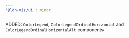 ```yaml
---
'@ldn-viz/ui': minor
---
```


ADDED: `ColorLegend`, `ColorLegendOrdinalHorizontal` and `ColorLegendOrdinalHorizontalAlt` components
